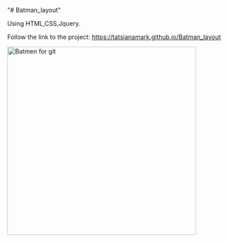 "# Batman_layout" 
 
 Using HTML,CSS,Jquery.
 
Follow the link to the project: https://tatsianamark.github.io/Batman_layout

<img width="433" alt="Batmen for git" src="https://user-images.githubusercontent.com/51674372/77919679-c93ef600-729d-11ea-9ee3-107bc5b6d687.png">



